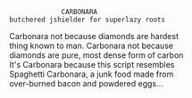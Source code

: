                  CARBONARA                     
    butchered jshielder for superlazy roots    
                                               
  Carbonara not because diamonds are hardest   
   thing known to man. Carbonara not because   
 diamonds are pure, most dense form of carbon  
 It's Carbonara because this script resembles  
  Spaghetti Carbonara, a junk food made from   
    over-burned bacon and powdered eggs...     

